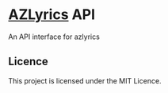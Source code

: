 # [AZLyrics](https://www.azlyrics.com) API

An API interface for azlyrics

## Licence

This project is licensed under the MIT Licence.
